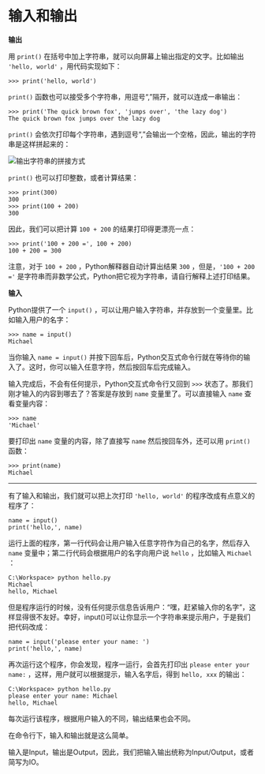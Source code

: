 # 输入和输出

**输出**

用 `print()` 在括号中加上字符串，就可以向屏幕上输出指定的文字。比如输出 `'hello, world'` ，用代码实现如下：

```
>>> print('hello, world')
```

`print()` 函数也可以接受多个字符串，用逗号“,”隔开，就可以连成一串输出：

```
>>> print('The quick brown fox', 'jumps over', 'the lazy dog')
The quick brown fox jumps over the lazy dog
```

`print()` 会依次打印每个字符串，遇到逗号“,”会输出一个空格，因此，输出的字符串是这样拼起来的：

![输出字符串的拼接方式](https://www.liaoxuefeng.com/files/attachments/001431643506965540b8016b45c4d27b84c734543f78840000/l)

`print()` 也可以打印整数，或者计算结果：

```
>>> print(300)
300
>>> print(100 + 200)
300
```


因此，我们可以把计算 `100 + 200` 的结果打印得更漂亮一点：

```
>>> print('100 + 200 =', 100 + 200)
100 + 200 = 300
```

注意，对于 `100 + 200` ，Python解释器自动计算出结果 `300` ，但是，`'100 + 200 ='` 是字符串而非数学公式，Python把它视为字符串，请自行解释上述打印结果。

**输入**

Python提供了一个 `input()` ，可以让用户输入字符串，并存放到一个变量里。比如输入用户的名字：

```
>>> name = input()
Michael
```

当你输入 `name = input()` 并按下回车后，Python交互式命令行就在等待你的输入了。这时，你可以输入任意字符，然后按回车后完成输入。

输入完成后，不会有任何提示，Python交互式命令行又回到 `>>>` 状态了。那我们刚才输入的内容到哪去了？答案是存放到 `name` 变量里了。可以直接输入 `name` 查看变量内容：

```
>>> name
'Michael'
```

要打印出 `name` 变量的内容，除了直接写 `name` 然后按回车外，还可以用 `print()` 函数：

```
>>> print(name)
Michael
```

--------------------

有了输入和输出，我们就可以把上次打印 `'hello, world'` 的程序改成有点意义的程序了：

```
name = input()
print('hello,', name)
```

运行上面的程序，第一行代码会让用户输入任意字符作为自己的名字，然后存入 `name` 变量中；第二行代码会根据用户的名字向用户说 `hello` ，比如输入 `Michael` ：

```
C:\Workspace> python hello.py
Michael
hello, Michael
```

但是程序运行的时候，没有任何提示信息告诉用户：“嘿，赶紧输入你的名字”，这样显得很不友好。幸好，input()可以让你显示一个字符串来提示用户，于是我们把代码改成：

```
name = input('please enter your name: ')
print('hello,', name)
```

再次运行这个程序，你会发现，程序一运行，会首先打印出 `please enter your name:` ，这样，用户就可以根据提示，输入名字后，得到 `hello, xxx` 的输出：

```
C:\Workspace> python hello.py
please enter your name: Michael
hello, Michael
```

每次运行该程序，根据用户输入的不同，输出结果也会不同。

在命令行下，输入和输出就是这么简单。

输入是Input，输出是Output，因此，我们把输入输出统称为Input/Output，或者简写为IO。


